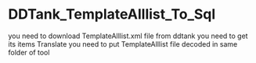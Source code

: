 # DDTank_TemplateAlllist_To_Sql
you need to download TemplateAlllist.xml file from ddtank you need to get its items Translate
you need to put TemplateAlllist file decoded in same folder of tool
